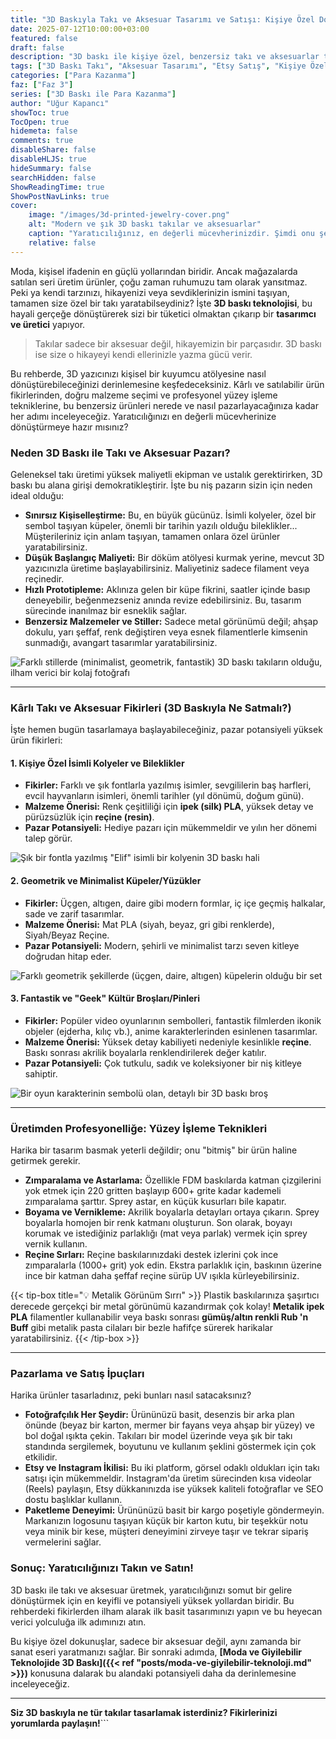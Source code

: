 ```yaml
---
title: "3D Baskıyla Takı ve Aksesuar Tasarımı ve Satışı: Kişiye Özel Dokunuşlarla Fark Yaratın"
date: 2025-07-12T10:00:00+03:00
featured: false
draft: false
description: "3D baskı ile kişiye özel, benzersiz takı ve aksesuarlar tasarlayıp satmanın sırlarını öğrenin. Kârlı ürün fikirleri, malzeme seçimi, yüzey işleme teknikleri ve pazarlama ipuçları bu kapsamlı rehberde."
tags: ["3D Baskı Takı", "Aksesuar Tasarımı", "Etsy Satış", "Kişiye Özel Hediye", "3D Baskı Fikirleri", "Girişimcilik", "Takı Tasarımı", "Moda Aksesuarları", "Reçine Takı"]
categories: ["Para Kazanma"]
faz: ["Faz 3"]
series: ["3D Baskı ile Para Kazanma"]
author: "Uğur Kapancı"
showToc: true
TocOpen: true
hidemeta: false
comments: true
disableShare: false
disableHLJS: true
hideSummary: false
searchHidden: false
ShowReadingTime: true
ShowPostNavLinks: true
cover:
    image: "/images/3d-printed-jewelry-cover.png"
    alt: "Modern ve şık 3D baskı takılar ve aksesuarlar"
    caption: "Yaratıcılığınız, en değerli mücevherinizdir. Şimdi onu şekillendirme zamanı."
    relative: false
---
```


Moda, kişisel ifadenin en güçlü yollarından biridir. Ancak mağazalarda satılan seri üretim ürünler, çoğu zaman ruhumuzu tam olarak yansıtmaz. Peki ya kendi tarzınızı, hikayenizi veya sevdiklerinizin ismini taşıyan, tamamen size özel bir takı yaratabilseydiniz? İşte **3D baskı teknolojisi**, bu hayali gerçeğe dönüştürerek sizi bir tüketici olmaktan çıkarıp bir **tasarımcı ve üretici** yapıyor.

> Takılar sadece bir aksesuar değil, hikayemizin bir parçasıdır. 3D baskı ise size o hikayeyi kendi ellerinizle yazma gücü verir.

Bu rehberde, 3D yazıcınızı kişisel bir kuyumcu atölyesine nasıl dönüştürebileceğinizi derinlemesine keşfedeceksiniz. Kârlı ve satılabilir ürün fikirlerinden, doğru malzeme seçimi ve profesyonel yüzey işleme tekniklerine, bu benzersiz ürünleri nerede ve nasıl pazarlayacağınıza kadar her adımı inceleyeceğiz. Yaratıcılığınızı en değerli mücevherinize dönüştürmeye hazır mısınız?

### Neden 3D Baskı ile Takı ve Aksesuar Pazarı?

Geleneksel takı üretimi yüksek maliyetli ekipman ve ustalık gerektirirken, 3D baskı bu alana girişi demokratikleştirir. İşte bu niş pazarın sizin için neden ideal olduğu:

*   **Sınırsız Kişiselleştirme:** Bu, en büyük gücünüz. İsimli kolyeler, özel bir sembol taşıyan küpeler, önemli bir tarihin yazılı olduğu bileklikler... Müşterileriniz için anlam taşıyan, tamamen onlara özel ürünler yaratabilirsiniz.
*   **Düşük Başlangıç Maliyeti:** Bir döküm atölyesi kurmak yerine, mevcut 3D yazıcınızla üretime başlayabilirsiniz. Maliyetiniz sadece filament veya reçinedir.
*   **Hızlı Prototipleme:** Aklınıza gelen bir küpe fikrini, saatler içinde basıp deneyebilir, beğenmezseniz anında revize edebilirsiniz. Bu, tasarım sürecinde inanılmaz bir esneklik sağlar.
*   **Benzersiz Malzemeler ve Stiller:** Sadece metal görünümü değil; ahşap dokulu, yarı şeffaf, renk değiştiren veya esnek filamentlerle kimsenin sunmadığı, avangart tasarımlar yaratabilirsiniz.

![Farklı stillerde (minimalist, geometrik, fantastik) 3D baskı takıların olduğu, ilham verici bir kolaj fotoğrafı](/images/jewelry-niche-potential.png)

---

### Kârlı Takı ve Aksesuar Fikirleri (3D Baskıyla Ne Satmalı?)

İşte hemen bugün tasarlamaya başlayabileceğiniz, pazar potansiyeli yüksek ürün fikirleri:

#### 1. Kişiye Özel İsimli Kolyeler ve Bileklikler
*   **Fikirler:** Farklı ve şık fontlarla yazılmış isimler, sevgililerin baş harfleri, evcil hayvanların isimleri, önemli tarihler (yıl dönümü, doğum günü).
*   **Malzeme Önerisi:** Renk çeşitliliği için **ipek (silk) PLA**, yüksek detay ve pürüzsüzlük için **reçine (resin)**.
*   **Pazar Potansiyeli:** Hediye pazarı için mükemmeldir ve yılın her dönemi talep görür.

![Şık bir fontla yazılmış "Elif" isimli bir kolyenin 3D baskı hali](/images/name-necklace-3dprint.png)

#### 2. Geometrik ve Minimalist Küpeler/Yüzükler
*   **Fikirler:** Üçgen, altıgen, daire gibi modern formlar, iç içe geçmiş halkalar, sade ve zarif tasarımlar.
*   **Malzeme Önerisi:** Mat PLA (siyah, beyaz, gri gibi renklerde), Siyah/Beyaz Reçine.
*   **Pazar Potansiyeli:** Modern, şehirli ve minimalist tarzı seven kitleye doğrudan hitap eder.

![Farklı geometrik şekillerde (üçgen, daire, altıgen) küpelerin olduğu bir set](/images/geometric-earrings-3dprint.png)

#### 3. Fantastik ve "Geek" Kültür Broşları/Pinleri
*   **Fikirler:** Popüler video oyunlarının sembolleri, fantastik filmlerden ikonik objeler (ejderha, kılıç vb.), anime karakterlerinden esinlenen tasarımlar.
*   **Malzeme Önerisi:** Yüksek detay kabiliyeti nedeniyle kesinlikle **reçine**. Baskı sonrası akrilik boyalarla renklendirilerek değer katılır.
*   **Pazar Potansiyeli:** Çok tutkulu, sadık ve koleksiyoner bir niş kitleye sahiptir.

![Bir oyun karakterinin sembolü olan, detaylı bir 3D baskı broş](/images/geek-culture-pin-3dprint.png)

---

### Üretimden Profesyonelliğe: Yüzey İşleme Teknikleri

Harika bir tasarım basmak yeterli değildir; onu "bitmiş" bir ürün haline getirmek gerekir.

*   **Zımparalama ve Astarlama:** Özellikle FDM baskılarda katman çizgilerini yok etmek için 220 gritten başlayıp 600+ grite kadar kademeli zımparalama şarttır. Sprey astar, en küçük kusurları bile kapatır.
*   **Boyama ve Vernikleme:** Akrilik boyalarla detayları ortaya çıkarın. Sprey boyalarla homojen bir renk katmanı oluşturun. Son olarak, boyayı korumak ve istediğiniz parlaklığı (mat veya parlak) vermek için sprey vernik kullanın.
*   **Reçine Sırları:** Reçine baskılarınızdaki destek izlerini çok ince zımparalarla (1000+ grit) yok edin. Ekstra parlaklık için, baskının üzerine ince bir katman daha şeffaf reçine sürüp UV ışıkla kürleyebilirsiniz.

{{< tip-box title="💡 Metalik Görünüm Sırrı" >}}
Plastik baskılarınıza şaşırtıcı derecede gerçekçi bir metal görünümü kazandırmak çok kolay! **Metalik ipek PLA** filamentler kullanabilir veya baskı sonrası **gümüş/altın renkli Rub 'n Buff** gibi metalik pasta cilaları bir bezle hafifçe sürerek harikalar yaratabilirsiniz.
{{< /tip-box >}}

---

### Pazarlama ve Satış İpuçları

Harika ürünler tasarladınız, peki bunları nasıl satacaksınız?

*   **Fotoğrafçılık Her Şeydir:** Ürününüzü basit, desenzis bir arka plan önünde (beyaz bir karton, mermer bir fayans veya ahşap bir yüzey) ve bol doğal ışıkta çekin. Takıları bir model üzerinde veya şık bir takı standında sergilemek, boyutunu ve kullanım şeklini göstermek için çok etkilidir.
*   **Etsy ve Instagram İkilisi:** Bu iki platform, görsel odaklı oldukları için takı satışı için mükemmeldir. Instagram'da üretim sürecinden kısa videolar (Reels) paylaşın, Etsy dükkanınızda ise yüksek kaliteli fotoğraflar ve SEO dostu başlıklar kullanın.
*   **Paketleme Deneyimi:** Ürününüzü basit bir kargo poşetiyle göndermeyin. Markanızın logosunu taşıyan küçük bir karton kutu, bir teşekkür notu veya minik bir kese, müşteri deneyimini zirveye taşır ve tekrar sipariş vermelerini sağlar.

### Sonuç: Yaratıcılığınızı Takın ve Satın!

3D baskı ile takı ve aksesuar üretmek, yaratıcılığınızı somut bir gelire dönüştürmek için en keyifli ve potansiyeli yüksek yollardan biridir. Bu rehberdeki fikirlerden ilham alarak ilk basit tasarımınızı yapın ve bu heyecan verici yolculuğa ilk adımınızı atın.

Bu kişiye özel dokunuşlar, sadece bir aksesuar değil, aynı zamanda bir sanat eseri yaratmanızı sağlar. Bir sonraki adımda, **[Moda ve Giyilebilir Teknolojide 3D Baskı]({{< ref "posts/moda-ve-giyilebilir-teknoloji.md" >}})** konusuna dalarak bu alandaki potansiyeli daha da derinlemesine inceleyeceğiz.

---

**Siz 3D baskıyla ne tür takılar tasarlamak isterdiniz? Fikirlerinizi yorumlarda paylaşın!**```